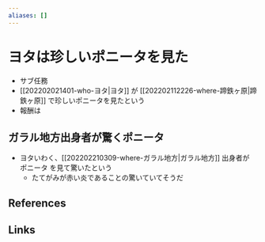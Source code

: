 ```yaml
---
aliases: []
---
```

# ヨタは珍しいポニータを見た

- サブ任務
- [[202202021401-who-ヨタ|ヨタ]] が [[202202112226-where-蹄鉄ヶ原|蹄鉄ヶ原]] で珍しいポニータを見たという
- 報酬は

## ガラル地方出身者が驚くポニータ

- ヨタいわく、[[202202210309-where-ガラル地方|ガラル地方]] 出身者が ポニータ を見て驚いたという
	- たてがみが赤い炎であることの驚いていてそうだ

## References



## Links


